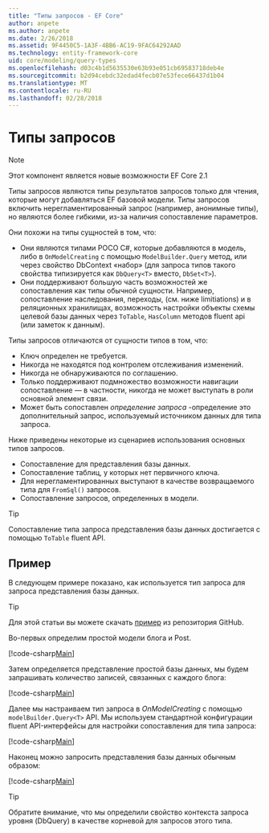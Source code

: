```yaml
---
title: "Типы запросов - EF Core"
author: anpete
ms.author: anpete
ms.date: 2/26/2018
ms.assetid: 9F4450C5-1A3F-4BB6-AC19-9FAC64292AAD
ms.technology: entity-framework-core
uid: core/modeling/query-types
ms.openlocfilehash: d03c4b1d5635530e63b93e051cb69583718deb4e
ms.sourcegitcommit: b2d94cebdc32edad4fecb07e53fece66437d1b04
ms.translationtype: MT
ms.contentlocale: ru-RU
ms.lasthandoff: 02/28/2018
---
```

# <a name="query-types"></a>Типы запросов
> [!NOTE]
> Этот компонент является новые возможности EF Core 2.1

Типы запросов являются типы результатов запросов только для чтения, которые могут добавляться EF базовой модели. Типы запросов включить нерегламентированный запрос (например, анонимные типы), но являются более гибкими, из-за наличия сопоставление параметров.

Они похожи на типы сущностей в том, что:

- Они являются типами POCO C#, которые добавляются в модель, либо в ```OnModelCreating``` с помощью ```ModelBuilder.Query``` метод, или через свойство DbContext «набор» (для запроса типов такого свойства типизируется как ```DbQuery<T>``` вместо, ```DbSet<T>```).
- Они поддерживают большую часть возможностей же сопоставления как типы обычной сущности. Например, сопоставление наследования, переходы, (см. ниже limitiations) и в реляционных хранилищах, возможность настройки объекты схемы целевой базы данных через ```ToTable```, ```HasColumn``` методов fluent api (или заметок к данным).

Типы запросов отличаются от сущности типов в том, что:

- Ключ определен не требуется.
- Никогда не находятся под контролем отслеживания изменений.
- Никогда не обнаруживаются по соглашению.
- Только поддерживают подмножество возможности навигации сопоставление — в частности, никогда не может выступать в роли основной элемент связи.
- Может быть сопоставлен _определение запроса_ -определение это дополнительный запрос, используемый источником данных для типа запроса.

Ниже приведены некоторые из сценариев использования основных типов запросов.

- Сопоставление для представления базы данных.
- Сопоставление таблиц, у которых нет первичного ключа.
- Для нерегламентированных выступают в качестве возвращаемого типа для ```FromSql()``` запросов.
- Сопоставление запросов, определенных в модели.

> [!TIP]
> Сопоставление типа запроса представления базы данных достигается с помощью ```ToTable``` fluent API.

## <a name="example"></a>Пример

В следующем примере показано, как используется тип запроса для запроса представления базы данных.

> [!TIP]
> Для этой статьи вы можете скачать [пример](https://github.com/aspnet/EntityFrameworkCore/tree/dev/samples/QueryTypes) из репозитория GitHub.

Во-первых определим простой модели блога и Post.

[!code-csharp[Main](../../../efcore-dev/samples/QueryTypes/Program.cs#Entities)]

Затем определяется представление простой базы данных, мы будем запрашивать количество записей, связанных с каждого блога:

[!code-csharp[Main](../../../efcore-dev/samples/QueryTypes/Program.cs#View)]

Далее мы настраиваем тип запроса в _OnModelCreating_ с помощью ```modelBuilder.Query<T>``` API.
Мы используем стандартной конфигурации fluent API-интерфейсы для настройки сопоставления для типа запроса:

[!code-csharp[Main](../../../efcore-dev/samples/QueryTypes/Program.cs#Configuration)]

Наконец можно запросить представления базы данных обычным образом:

[!code-csharp[Main](../../../efcore-dev/samples/QueryTypes/Program.cs#Query)]

> [!TIP]
> Обратите внимание, что мы определили свойство контекста запроса уровня (DbQuery) в качестве корневой для запросов этого типа.
